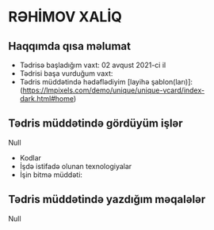 # RƏHİMOV XALİQ


## Haqqımda qısa məlumat
- Tədrisə başladığım vaxt: 02 avqust 2021-ci il
- Tədrisi başa vurduğum vaxt:
- Tədris müddətində hədəflədiyim [layihə şablon(ları)]:(https://lmpixels.com/demo/unique/unique-vcard/index-dark.html#home)

## Tədris müddətində gördüyüm işlər
Null
- Kodlar
- İşdə istifadə olunan texnologiyalar
- İşin bitmə müddəti:

## Tədris müddətində yazdığım məqalələr
Null

